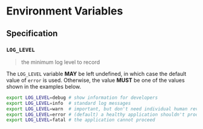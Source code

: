# Environment Variables

## Specification

### `LOG_LEVEL`

> the minimum log level to record

The `LOG_LEVEL` variable **MAY** be left undefined, in which case the default
value of `error` is used. Otherwise, the value **MUST** be one of the values
shown in the examples below.

```bash
export LOG_LEVEL=debug # show information for developers
export LOG_LEVEL=info  # standard log messages
export LOG_LEVEL=warn  # important, but don't need individual human review
export LOG_LEVEL=error # (default) a healthy application shouldn't produce any errors
export LOG_LEVEL=fatal # the application cannot proceed
```
